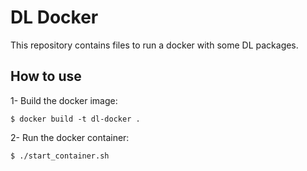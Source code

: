 # DL Docker

This repository contains files to run a docker with some DL packages.

## How to use

1- Build the docker image:
```
$ docker build -t dl-docker .
```

2- Run the docker container:
```
$ ./start_container.sh
```

